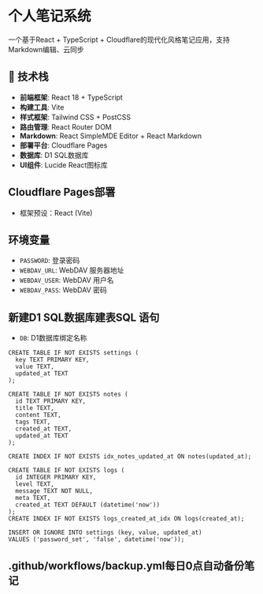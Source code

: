 # 个人笔记系统

一个基于React + TypeScript + Cloudflare的现代化风格笔记应用，支持Markdown编辑、云同步

## 🚀 技术栈

- **前端框架**: React 18 + TypeScript
- **构建工具**: Vite
- **样式框架**: Tailwind CSS + PostCSS
- **路由管理**: React Router DOM
- **Markdown**: React SimpleMDE Editor + React Markdown
- **部署平台**: Cloudflare Pages
- **数据库**:  D1 SQL数据库
- **UI组件**: Lucide React图标库

## Cloudflare Pages部署
- 框架预设：React (Vite)

## 环境变量

- `PASSWORD`: 登录密码
- `WEBDAV_URL`: WebDAV 服务器地址
- `WEBDAV_USER`: WebDAV 用户名
- `WEBDAV_PASS`: WebDAV 密码


## 新建D1 SQL数据库建表SQL 语句

- `DB`: D1数据库绑定名称
  
```
CREATE TABLE IF NOT EXISTS settings (
  key TEXT PRIMARY KEY,
  value TEXT,
  updated_at TEXT
);

CREATE TABLE IF NOT EXISTS notes (
  id TEXT PRIMARY KEY,
  title TEXT,
  content TEXT,
  tags TEXT,
  created_at TEXT,
  updated_at TEXT
);

CREATE INDEX IF NOT EXISTS idx_notes_updated_at ON notes(updated_at);

CREATE TABLE IF NOT EXISTS logs (
  id INTEGER PRIMARY KEY,
  level TEXT,
  message TEXT NOT NULL,
  meta TEXT,
  created_at TEXT DEFAULT (datetime('now'))
);
CREATE INDEX IF NOT EXISTS logs_created_at_idx ON logs(created_at);

INSERT OR IGNORE INTO settings (key, value, updated_at)
VALUES ('password_set', 'false', datetime('now'));
```

## .github/workflows/backup.yml每日0点自动备份笔记
